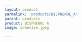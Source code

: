 ```yaml
---
layout: product
parmalink: 'products/BISPHENOL_A'
parent: products
product: BISPHENOL A 
image: adhesive.jpeg

---
```

